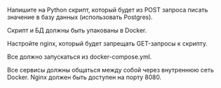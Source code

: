 
Напишите на Python скрипт, который будет из POST запроса писать значение в базу данных (использовать Postgres).

Скрипт и БД должны быть упакованы в Docker.

Настройте nginx, который будет запрещать GET-запросы к скрипту.

Все должно запускаться из docker-compose.yml.

Все сервисы должны общаться между собой через внутреннюю сеть Docker. Nginx должен быть доступен на порту 8080.

